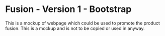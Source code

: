 # Fusion - Version 1 - Bootstrap
This is a mockup of webpage which could be used to promote the product fusion. This is a mockup and is not to be copied or used in anyway. 
